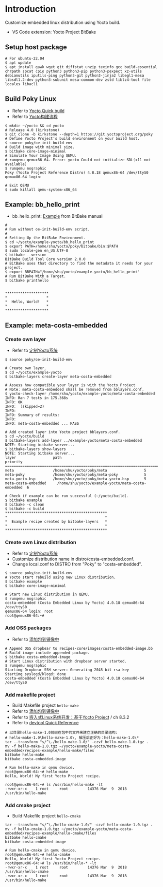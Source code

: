 # Introduction
Customize embedded linux distribution using Yocto build.
- VS Code extension: Yocto Project BitBake

## Setup host package
```shell
# For ubuntu-22.04
$ apt update
$ apt install gawk wget git diffstat unzip texinfo gcc build-essential chrpath socat cpio python3 python3-pip python3-pexpect xz-utils debianutils iputils-ping python3-git python3-jinja2 libegl1-mesa libsdl1.2-dev python3-subunit mesa-common-dev zstd liblz4-tool file locales libacl1
```

## Build Poky Linux
- Refer to [Yocto Quick build](https://docs.yoctoproject.org/brief-yoctoprojectqs/index.html)
- Refer to [Yocto构建流程](https://zhuanlan.zhihu.com/p/663983749)
```shell
$ mkdir ~/yocto && cd yocto
# Release 4.0 (kirkstone)
$ git clone -b kirkstone --depth=1 https://git.yoctoproject.org/poky
# Define Yocto Project’s build environment on your build host.
$ source poky/oe-init-build-env
# Build image with minimal size.
$ bitbake core-image-minimal
# Simulate Your Image Using QEMU.
# runqemu qemux86-64. Error: yocto Could not initialize SDL(x11 not available)
$ runqemu nographic
Poky (Yocto Project Reference Distro) 4.0.18 qemux86-64 /dev/ttyS0
qemux86-64 login:

# Exit QEMU
$ sudo killall qemu-system-x86_64

```

## Example: bb_hello_print
- bb_hello_print: [Example](https://docs.yoctoproject.org/bitbake/2.6/bitbake-user-manual/bitbake-user-manual-hello.html) from BitBake manual
```shell
#
# Run without oe-init-build-env script.
#
# Setting Up the BitBake Environment.
$ cd ~/yocto/example-yocto/bb_hello_print
$ export PATH=/home/shu/yocto/poky/bitbake/bin:$PATH
$ sudo locale-gen en_US.UTF-8
$ bitbake --version
BitBake Build Tool Core version 2.0.0
# BitBake uses that directory to find the metadata it needs for your project.
$ export BBPATH="/home/shu/yocto/example-yocto/bb_hello_print"
# Run BitBake With a Target.
$ bitbake printhello


********************
*                  *
*  Hello, World!   *
*                  *
********************
```

## Example: meta-costa-embedded
### Create own layer
- Refer to [定制Yocto系统](https://zhuanlan.zhihu.com/p/663983810)
```shell
$ source poky/oe-init-build-env

# Create own layer.
$ cd ~/yocto/example-yocto
$ bitbake-layers create-layer meta-costa-embedded

# Assess how compatible your layer is with the Yocto Project
# Note: meta-costa-embedded shall be removed from bblayers.conf.
$ yocto-check-layer /home/shu/yocto/example-yocto/meta-costa-embedded
INFO: Ran 7 tests in 175.368s
INFO: OK
INFO:  (skipped=2)
INFO: 
INFO: Summary of results:
INFO: 
INFO: meta-costa-embedded ... PASS

# Add created layer into Yocto project bblayers.conf.
$ cd ~/yocto/build
$ bitbake-layers add-layer ../example-yocto/meta-costa-embedded
NOTE: Starting bitbake server...
$ bitbake-layers show-layers
NOTE: Starting bitbake server...
layer                 path                                      priority
==========================================================================
meta                  /home/shu/yocto/poky/meta                 5
meta-poky             /home/shu/yocto/poky/meta-poky            5
meta-yocto-bsp        /home/shu/yocto/poky/meta-yocto-bsp       5
meta-costa-embedded     /home/shu/yocto/example-yocto/meta-costa-embedded  6

# Check if example can be run successful (~/yocto/build).
$ bitbake example
$ bitbake -c clean
$ bitbake -c build
***********************************************
*                                             *
*  Example recipe created by bitbake-layers   *
*                                             *
***********************************************
```

### Create own Linux distribution
- Refer to [定制Yocto系统](https://zhuanlan.zhihu.com/p/663983810)
- Customize distribution name in distro/costa-embedded.conf. 
- Change local.conf to DISTRO from "Poky" to "costa-embedded".
```shell
$ source poky/oe-init-build-env
# Yocto start rebuild using new Linux distribution.
$ bitbake example
$ bitbake core-image-minimal

# Start new Linux distribution in QEMU.
$ runqemu nographic
costa-embedded (Costa Embedded Linux by Yocto) 4.0.18 qemux86-64 /dev/ttyS0
qemux86-64 login: root
root@qemux86-64:~#
```
### Add OSS packages
- Refer to [添加包到镜像中](https://zhuanlan.zhihu.com/p/666675477)
```shell
# Append OSS dropbear to recipes-core/images/costa-embedded-image.bb
# Build image include appended package.
$ bitbake costa-embedded-image
# Start Linux distribution with dropbear server started.
$ runqemu nographic
Starting Dropbear SSH server: Generating 2048 bit rsa key
Starting syslogd/klogd: done
costa-embedded (Costa Embedded Linux by Yocto) 4.0.18 qemux86-64 /dev/ttyS0
```

### Add makefile project
- Build Makefile project `hello-make`
- Refer to [添加包到镜像中](https://zhuanlan.zhihu.com/p/666675477)
- Refer to [嵌入式Linux系统开发：基于Yocto Project](https://m.zhangyue.com/readbook/11865758/66.html?p2=111010&share=1&anchorId=) / ch 8.3.2
- Refer to [devtool Quick Reference](https://docs.yoctoproject.org/ref-manual/devtool-reference.html)

```shell
# 以目录hello-make-1.0前缀在包中的文件来建立正确的目录结构:
# hello-make-1.0\hello-make-1.0\, 解压后正好为：hello-make-1.0\*
tar --transform "s/^\./hello-make-1.0/" -czvf hello-make-1.0.tgz .
mv -f hello-make-1.0.tgz ~/yocto/example-yocto/meta-costa-embedded/recipes-example/hello-make/files
bitbake hello-make
bitbake costa-embedded-image

# Run hello-make in qemu device.
root@qemux86-64:~# hello-make
Hello, World! My first Yocto Project recipe.

root@qemux86-64:~# ls /usr/bin/hello-make -lt
-rwxr-xr-x    1 root     root         14376 Mar  9  2018 /usr/bin/hello-make
```

### Add cmake project
- Build Makefile project `hello-cmake`

```shell
tar --transform "s/^\./hello-cmake-1.0/" -czvf hello-cmake-1.0.tgz .
mv -f hello-cmake-1.0.tgz ~/yocto/example-yocto/meta-costa-embedded/recipes-example/hello-cmake/files
bitbake hello-cmake
bitbake costa-embedded-image

# Run hello-cmake in qemu device.
root@qemux86-64:~# hello-cmake
Hello, World! My first Yocto Project recipe.
root@qemux86-64:~# ls /usr/bin/hello-* -lt
-rwxr-xr-x    1 root     root         14376 Mar  9  2018 /usr/bin/hello-cmake
-rwxr-xr-x    1 root     root         14376 Mar  9  2018 /usr/bin/hello-make
```



